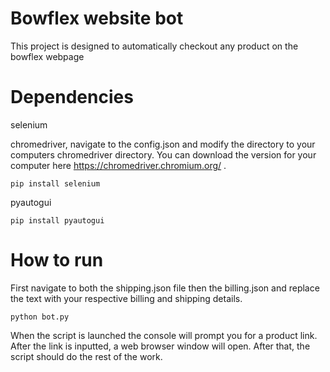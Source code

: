 # Bowflex website bot

This project is designed to automatically checkout any product on the bowflex webpage

# Dependencies 
 
selenium 

chromedriver, navigate to the config.json and modify the directory to your computers chromedriver directory. You can download the version for your computer here https://chromedriver.chromium.org/ .

```
pip install selenium
```

pyautogui

```
pip install pyautogui
```


# How to run

First navigate to both the shipping.json file then the billing.json and replace the text with your respective billing and shipping details. 


```
python bot.py
```

When the script is launched the console will prompt you for a product link. After the link is inputted, a web browser window will open. After that, the script should do the rest of the work.


